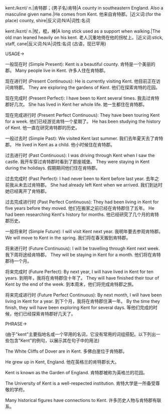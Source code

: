 kent:/kɛnt/
n.|肯特郡；(男子名)肯特|A county in southeastern England.  Also a masculine given name.|He comes from Kent. 他来自肯特郡。|近义词:(for the place) county, shire|反义词:N/A|词性:名词

kent:/kɛnt/
n.|杖，棍，棒|A long stick used as a support when walking.|The old man leaned heavily on his kent. 老人沉重地倚在他的拐杖上。|近义词:stick, staff, cane|反义词:N/A|词性:名词 (古语，现已罕用)


USAGE->

一般现在时 (Simple Present):
Kent is a beautiful county. 肯特是一个美丽的郡。
Many people live in Kent. 许多人住在肯特郡。

现在进行时 (Present Continuous):
He is currently visiting Kent. 他目前正在访问肯特郡。
They are exploring the gardens of Kent. 他们在探索肯特的花园。

现在完成时 (Present Perfect):
I have been to Kent several times. 我去过肯特郡好几次。
She has lived in Kent her whole life.  她一生都住在肯特郡。

现在完成进行时 (Present Perfect Continuous):
They have been touring Kent for a week. 他们已经游览肯特一个星期了。
He has been studying the history of Kent. 他一直在研究肯特郡的历史。

一般过去时 (Simple Past):
We visited Kent last summer. 我们去年夏天去了肯特郡。
He lived in Kent as a child. 他小时候住在肯特郡。

过去进行时 (Past Continuous):
I was driving through Kent when I saw the castle. 我开车穿过肯特郡时看到了那座城堡。
They were staying in Kent during the holidays. 假期期间他们住在肯特郡。

过去完成时 (Past Perfect):
I had never been to Kent before last year.  去年之前我从未去过肯特郡。
She had already left Kent when we arrived. 我们到达时她已经离开了肯特郡。

过去完成进行时 (Past Perfect Continuous):
They had been living in Kent for five years before they moved. 他们在搬家之前已经在肯特郡住了五年。
He had been researching Kent's history for months. 他已经研究了几个月的肯特郡历史。

一般将来时 (Simple Future):
I will visit Kent next year. 我明年要去参观肯特郡。
We will move to Kent in the spring. 我们将在春天搬到肯特郡。

将来进行时 (Future Continuous):
I will be travelling through Kent next week. 我下周将途经肯特郡。
They will be staying in Kent for a month. 他们将在肯特郡待一个月。

将来完成时 (Future Perfect):
By next year, I will have lived in Kent for ten years. 到明年，我将在肯特郡住十年了。
They will have finished their tour of Kent by the end of the week.  到本周末，他们将完成肯特郡之旅。

将来完成进行时 (Future Perfect Continuous):
By next month, I will have been living in Kent for a year. 到下个月，我将在肯特郡住满一年。
By the time they finish, they will have been exploring Kent for several days. 等他们完成的时候，他们已经探索肯特郡好几天了。


PHRASE->

(由于"kent"主要指地名或一个罕用的名词，它没有常用的词组搭配。以下列出一些包含"Kent"的例句，以展示其在句子中的用法)

The White Cliffs of Dover are in Kent. 多佛白崖位于肯特郡。

He grew up in Kent, England. 他在英格兰的肯特郡长大。

Kent is known as the Garden of England. 肯特郡被称为英格兰的花园。

The University of Kent is a well-respected institution. 肯特大学是一所备受尊敬的学府。

Many historical figures have connections to Kent. 许多历史人物与肯特郡有联系。

